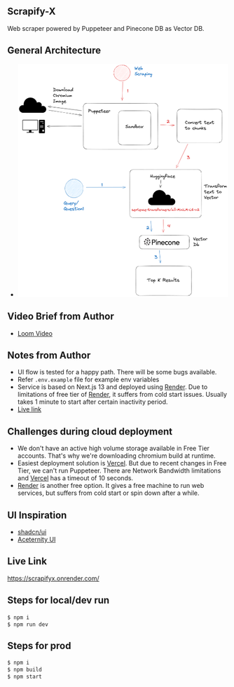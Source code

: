 ## Scrapify-X

Web scraper powered by Puppeteer and Pinecone DB as Vector DB.

## General Architecture
- ![Architectural working](https://raw.githubusercontent.com/realityzero/ScrapifyX/main/docs/Web%20Scraper.png)

## Video Brief from Author
- [Loom Video](https://www.loom.com/share/139f9b9c7ae94b09a41e15771995af5d)

## Notes from Author
- UI flow is tested for a happy path. There will be some bugs available.
- Refer ```.env.example``` file for example env variables
- Service is based on Next.js 13 and deployed using [Render](https://render.com/). Due to limitations of free tier of [Render](https://render.com/), it suffers from cold start issues. Usually takes 1 minute to start after certain inactivity period.
- [Live link](https://scrapifyx.onrender.com/)

## Challenges during cloud deployment
- We don't have an active high volume storage available in Free Tier accounts. That's why we're downloading chromium build at runtime.
- Easiest deployment solution is [Vercel](https://vercel.com/). But due to recent changes in Free Tier, we can't run Puppeteer. There are Network Bandwidth limitations and [Vercel](https://vercel.com/) has a timeout of 10 seconds.
- [Render](https://render.com/) is another free option. It gives a free machine to run web services, but suffers from cold start or spin down after a while.

## UI Inspiration
- [shadcn/ui](https://ui.shadcn.com/)
- [Aceternity UI](https://ui.aceternity.com/)

## Live Link
https://scrapifyx.onrender.com/

## Steps for local/dev run
```
$ npm i
$ npm run dev
```

## Steps for prod

```
$ npm i
$ npm build
$ npm start
```

